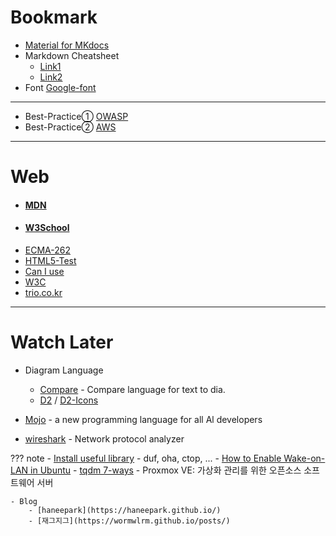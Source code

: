 # Bookmark

- [Material for MKdocs](https://squidfunk.github.io/mkdocs-material/reference/)
- Markdown Cheatsheet
    + [Link1](https://github.com/adam-p/markdown-here/wiki/Markdown-Cheatsheet)
    + [Link2](https://gist.github.com/ihoneymon/652be052a0727ad59601)
- Font [Google-font](https://fonts.google.com/?noto.script=Arab)
---
- Best-Practice① [OWASP](https://cheatsheetseries.owasp.org/cheatsheets/REST_Assessment_Cheat_Sheet.html)
- Best-Practice② [AWS](https://www.examtopics.com/exams/amazon/aws-certified-solutions-architect-associate-saa-c03/)

---
# Web

- #### [MDN](https://developer.mozilla.org/ko/docs/Web)
- #### [W3School](https://www.w3schools.com/)
-  [ECMA-262](https://262.ecma-international.org/14.0/#sec-islooselyequal)
-  [HTML5-Test](https://html5test.com/)
-  [Can I use](https://caniuse.com/)
-  [W3C](https://www.w3.org/)
-  [trio.co.kr](http://trio.co.kr/)

---
# Watch Later
- Diagram Language
    - [Compare](https://text-to-diagram.com/) - Compare language for text to dia.
    - [D2](https://d2lang.com/tour/intro) / [D2-Icons](https://icons.terrastruct.com/)

- [Mojo](https://www.modular.com/mojo) - a new programming language for all Al developers

- [wireshark](https://www.wireshark.org/) - Network protocol analyzer

??? note
    - [Install useful library](https://packages.azlux.fr/) - duf, oha, ctop, ...
    - [How to Enable Wake-on-LAN in Ubuntu](https://www.maketecheasier.com/enable-wake-on-lan-ubuntu/)
    - [tqdm 7-ways](https://medium.com/@harshit4084/track-your-loop-using-tqdm-7-ways-progress-bars-in-python-make-things-easier-fcbbb9233f24)
    - Proxmox VE: 가상화 관리를 위한 오픈소스 소프트웨어 서버 

    - Blog
        - [haneepark](https://haneepark.github.io/)
        - [재그지그](https://wormwlrm.github.io/posts/)